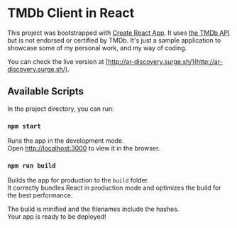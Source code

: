 # TMDb Client in React

This project was bootstrapped with [Create React App](https://github.com/facebook/create-react-app). It uses [the TMDb API](https://www.themoviedb.org/documentation/api) but is not endorsed or certified by TMDb. It's just a sample application to showcase some of my personal work, and my way of coding.

You can check the live version at [http://ar-discovery.surge.sh/](http://ar-discovery.surge.sh/).

## Available Scripts

In the project directory, you can run:

### `npm start`

Runs the app in the development mode.<br>
Open [http://localhost:3000](http://localhost:3000) to view it in the browser.

### `npm run build`

Builds the app for production to the `build` folder.<br>
It correctly bundles React in production mode and optimizes the build for the best performance.

The build is minified and the filenames include the hashes.<br>
Your app is ready to be deployed!
